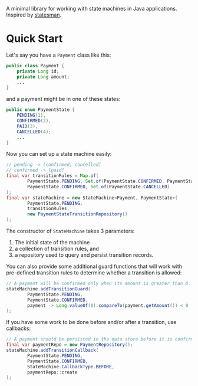 A minimal library for working with state machines in Java applications. Inspired by [statesman](https://github.com/gocardless/statesman).

# Quick Start

Let's say you have a `Payment` class like this:

```java
public class Payment {
    private Long id;
    private Long amount;
    ...
}
```

and a payment might be in one of these states:

```java
public enum PaymentState {
    PENDING(1),
    CONFIRMED(2),
    PAID(3),
    CANCELLED(4);
    ...
}
```

Now you can set up a state machine easily:

```java
// pending -> [confirmed, cancelled]
// confirmed -> [paid]
final var transitionRules = Map.of(
        PaymentState.PENDING, Set.of(PaymentState.CONFIRMED, PaymentState.CANCELLED),
        PaymentState.CONFIRMED, Set.of(PaymentState.CANCELLED)
);
final var stateMachine = new StateMachine<Payment, PaymentState>(
        PaymentState.PENDING,
        transitionRules,
        new PaymentStateTransitionRepository()
);
```

The constructor of `StateMachine` takes 3 parameters:

1. The initial state of the machine
2. a collection of transition rules, and
3. a repository used to query and persist transition records.

You can also provide some additional guard functions that will work with pre-defined transition rules to determine whether a transition is allowed:

```java
// A payment will be confirmed only when its amount is greater than 0.
stateMachine.addTransitionGuard(
        PaymentState.PENDING, 
        PaymentState.CONFIRMED, 
        payment -> Long.valueOf(0).compareTo(payment.getAmount()) < 0
);
```

If you have some work to be done before and/or after a transition, use callbacks:

```java
// A payment should be persisted in the data store before it is confirmed.
final var paymentRepo = new PaymentRepository();
stateMachine.addTransitionCallback(
        PaymentState.PENDING, 
        PaymentState.CONFIRMED, 
        StateMachine.CallbackType.BEFORE, 
        paymentRepo::create
);
```